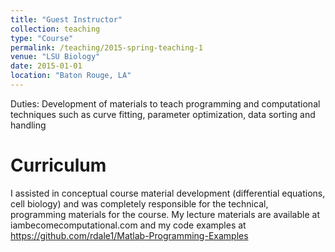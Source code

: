 ```yaml
---
title: "Guest Instructor"
collection: teaching
type: "Course"
permalink: /teaching/2015-spring-teaching-1
venue: "LSU Biology"
date: 2015-01-01
location: "Baton Rouge, LA"
---
```

Duties: Development of materials to teach programming and computational techniques such as curve fitting, parameter optimization, data sorting and handling

Curriculum
======
I assisted in conceptual course material development (differential equations, cell biology) and was completely responsible for the technical, programming materials for the course. My lecture materials are available at iambecomecomputational.com and my code examples at https://github.com/rdale1/Matlab-Programming-Examples 
